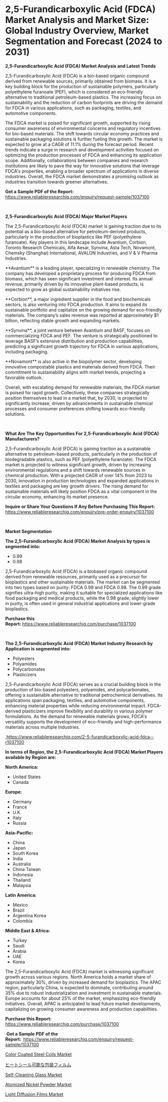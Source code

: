 <p><h1>2,5-Furandicarboxylic Acid (FDCA) Market Analysis and Market Size: Global Industry Overview, Market Segmentation and Forecast (2024 to 2031)</h1></p><p><strong>2,5-Furandicarboxylic Acid (FDCA) Market Analysis and Latest Trends</strong></p>
<p><p>2,5-Furandicarboxylic Acid (FDCA) is a bio-based organic compound derived from renewable sources, primarily obtained from biomass. It is a key building block for the production of sustainable polymers, particularly polyethylene furanoate (PEF), which is considered an eco-friendly alternative to traditional petroleum-based plastics. The increasing focus on sustainability and the reduction of carbon footprints are driving the demand for FDCA in various applications, such as packaging, textiles, and automotive components.</p><p>The FDCA market is poised for significant growth, supported by rising consumer awareness of environmental concerns and regulatory incentives for bio-based materials. The shift towards circular economy practices and sustainable packaging solutions is further fueling this growth. The market is expected to grow at a CAGR of 11.1% during the forecast period. Recent trends indicate a surge in research and development activities focused on optimizing the production processes of FDCA and enhancing its application scope. Additionally, collaborations between companies and research institutions are likely to pave the way for innovative solutions that leverage FDCA's properties, enabling a broader spectrum of applications in diverse industries. Overall, the FDCA market demonstrates a promising outlook as industries transition towards greener alternatives.</p></p>
<p><strong>Get a Sample PDF of the Report:&nbsp;</strong> <a href="https://www.reliableresearchiq.com/enquiry/request-sample/1037100">https://www.reliableresearchiq.com/enquiry/request-sample/1037100</a></p>
<p>&nbsp;</p>
<p><strong>2,5-Furandicarboxylic Acid (FDCA) Major Market Players</strong></p>
<p><p>The 2,5-Furandicarboxylic Acid (FDCA) market is gaining traction due to its potential as a bio-based alternative for petroleum-derived products, particularly in the production of bioplastics like PEF (polyethylene furanoate). Key players in this landscape include Avantium, Corbion, Toronto Research Chemicals, Alfa Aesar, Synvina, Asta Tech, Novamont, Chemsky (Shanghai) International, AVALON Industries, and V & V Pharma Industries.</p><p>**Avantium** is a leading player, specializing in renewable chemistry. The company has developed a proprietary process for producing FDCA from biomass, which has seen significant investment and interest. Its annual revenue, primarily driven by its innovative plant-based products, is expected to grow as global sustainability initiatives rise.</p><p>**Corbion**, a major ingredient supplier in the food and biochemicals sectors, is also venturing into FDCA production. It aims to expand its sustainable portfolio and capitalize on the growing demand for eco-friendly materials. The company’s sales revenue was reported at approximately $1 billion, reflecting stable growth and expanding markets.</p><p>**Synvina**, a joint venture between Avantium and BASF, focuses on commercializing FDCA and PEF. The venture is strategically positioned to leverage BASF’s extensive distribution and production capabilities, predicting a significant growth trajectory for FDCA in various applications, including packaging.</p><p>**Novamont** is also active in the biopolymer sector, developing innovative compostable plastics and materials derived from FDCA. Their commitment to sustainability aligns with market trends, projecting a favorable outlook.</p><p>Overall, with escalating demand for renewable materials, the FDCA market is poised for rapid growth. Collectively, these companies strategically position themselves to lead in a market that, by 2030, is projected to significantly increase, driven by advancements in sustainable chemical processes and consumer preferences shifting towards eco-friendly solutions.</p></p>
<p>&nbsp;</p>
<p><strong>What Are The Key Opportunities For 2,5-Furandicarboxylic Acid (FDCA) Manufacturers?</strong></p>
<p><p>2,5-Furandicarboxylic Acid (FDCA) is gaining traction as a sustainable alternative to petroleum-based products, particularly in the production of biodegradable plastics, such as PEF (polyethylene furanoate). The FDCA market is projected to witness significant growth, driven by increasing environmental regulations and a shift towards renewable sources in chemical production. With a projected CAGR of over 14% from 2023 to 2030, innovation in production technologies and expanded applications in textiles and packaging are key growth drivers. The rising demand for sustainable materials will likely position FDCA as a vital component in the circular economy, enhancing its market presence.</p></p>
<p><strong>Inquire or Share Your Questions If Any Before Purchasing This Report:</strong> <a href="https://www.reliableresearchiq.com/enquiry/pre-order-enquiry/1037100">https://www.reliableresearchiq.com/enquiry/pre-order-enquiry/1037100</a></p>
<p>&nbsp;</p>
<p><strong>Market Segmentation</strong></p>
<p><strong>The 2,5-Furandicarboxylic Acid (FDCA) Market Analysis by types is segmented into:</strong></p>
<p><ul><li>0.99</li><li>0.98</li></ul></p>
<p><p>2,5-Furandicarboxylic Acid (FDCA) is a biobased organic compound derived from renewable resources, primarily used as a precursor for bioplastics and other sustainable materials. The market can be segmented into two types based on purity: FDCA 0.99 and FDCA 0.98. The 0.99 grade signifies ultra-high purity, making it suitable for specialized applications like food packaging and medical products, while the 0.98 grade, slightly lower in purity, is often used in general industrial applications and lower-grade bioplastics.</p></p>
<p><strong>Purchase this Report:&nbsp;</strong><a href="https://www.reliableresearchiq.com/purchase/1037100">https://www.reliableresearchiq.com/purchase/1037100</a></p>
<p>&nbsp;</p>
<p><strong>The 2,5-Furandicarboxylic Acid (FDCA) Market Industry Research by Application is segmented into:</strong></p>
<p><ul><li>Polyesters</li><li>Polyamides</li><li>Polycarbonates</li><li>Plasticizers</li></ul></p>
<p><p>2,5-Furandicarboxylic Acid (FDCA) serves as a crucial building block in the production of bio-based polyesters, polyamides, and polycarbonates, offering a sustainable alternative to traditional petrochemical derivatives. Its applications span packaging, textiles, and automotive components, enhancing material properties while reducing environmental impact. FDCA-derived plasticizers improve flexibility and durability in various polymer formulations. As the demand for renewable materials grows, FDCA's versatility supports the development of eco-friendly and high-performance materials across multiple industries.</p></p>
<p><a href="https://www.reliableresearchiq.com/2-5-furandicarboxylic-acid-fdca--r1037100">&nbsp;https://www.reliableresearchiq.com/2-5-furandicarboxylic-acid-fdca--r1037100</a></p>
<p><strong>In terms of Region, the 2,5-Furandicarboxylic Acid (FDCA) Market Players available by Region are:</strong></p>
<p>
    <p> <strong> North America: </strong>
        <ul>
            <li>United States</li>
            <li>Canada</li>
        </ul>
        </p> 
    <p> <strong> Europe: </strong>
        <ul>
            <li>Germany</li>
            <li>France</li>
            <li>U.K.</li>
            <li>Italy</li>
            <li>Russia</li>
        </ul>
        </p> 
    <p> <strong> Asia-Pacific: </strong>
        <ul>
            <li>China</li>
            <li>Japan</li>
            <li>South Korea</li>
            <li>India</li>
            <li>Australia</li>
            <li>China Taiwan</li>
            <li>Indonesia</li>
            <li>Thailand</li>
            <li>Malaysia</li>
        </ul>
        </p> 
    <p> <strong> Latin America: </strong>
        <ul>
            <li>Mexico</li>
            <li>Brazil</li>
            <li>Argentina Korea</li>
            <li>Colombia</li>
        </ul>
        </p> 
    <p> <strong> Middle East & Africa: </strong>
        <ul>
            <li>Turkey</li>
            <li>Saudi</li>
            <li>Arabia</li>
            <li>UAE</li>
            <li>Korea</li>
        </ul>
    </p>
    </p>
<p><p>The 2,5-Furandicarboxylic Acid (FDCA) market is witnessing significant growth across various regions. North America holds a market share of approximately 30%, driven by increased demand for bioplastics. The APAC region, particularly China, is expected to dominate, contributing around 35% due to robust industrialization and investment in sustainable materials. Europe accounts for about 25% of the market, emphasizing eco-friendly initiatives. Overall, APAC is anticipated to lead future market developments, capitalizing on growing consumer awareness and production capabilities.</p></p>
<p><strong>Purchase this Report: </strong><a href="https://www.reliableresearchiq.com/purchase/1037100">https://www.reliableresearchiq.com/purchase/1037100</a></p>
<p>&nbsp;<strong>Get a Sample PDF of the Report:&nbsp;&nbsp;</strong><a href="https://www.reliableresearchiq.com/enquiry/request-sample/1037100">https://www.reliableresearchiq.com/enquiry/request-sample/1037100</a></p>
<p><strong></strong></p>
<p><p><a href="https://issuu.com/reportprime-2/docs/color-coated-steel-coils-market-siz_ec94d145c11295">Color Coated Steel Coils Market</a></p><p><a href="https://medium.com/@vvjajdat22/heat-sealable-packaging-film-market-%E3%81%AE%E3%82%B0%E3%83%AD%E3%83%BC%E3%83%90%E3%83%AB%E5%B8%82%E5%A0%B4%E6%A6%82%E8%A6%81%E3%81%AF-%E4%B8%96%E7%95%8C%E3%81%8A%E3%82%88%E3%81%B3%E4%B8%BB%E8%A6%81%E5%B8%82%E5%A0%B4%E3%81%AB%E3%81%8A%E3%81%91%E3%82%8B%E6%A5%AD%E7%95%8C%E3%81%AB%E5%BD%B1%E9%9F%BF%E3%82%92%E4%B8%8E%E3%81%88%E3%82%8B%E4%B8%BB%E8%A6%81%E3%81%AA%E3%83%88%E3%83%AC%E3%83%B3%E3%83%89%E3%81%AB%E3%81%A4%E3%81%84%E3%81%A6-%E7%8B%AC%E8%87%AA%E3%81%AE%E8%A6%96%E7%82%B9%E3%82%92%E6%8F%90%E4%BE%9B%E3%81%97%E3%81%BE%E3%81%99-be35583c238a">ヒートシール可能な包装フィルム</a></p><p><a href="https://medium.com/@elizbethsmithb208/the-growth-of-the-self-cleaning-glass-market-has-been-significant-driven-by-various-critical-6b8a330bca0b">Self-Cleaning Glass Market</a></p><p><a href="https://www.linkedin.com/pulse/future-insights-atomized-nickel-powder-market-trends-bkypc?trackingId=e8ah8xYsRdSNgMrX2Cc8Hg%3D%3D">Atomized Nickel Powder Market</a></p><p><a href="https://issuu.com/reportprime-2/docs/light-diffusion-films-market-size-2_3b9c814cbcfa1f">Light Diffusion Films Market</a></p></p>